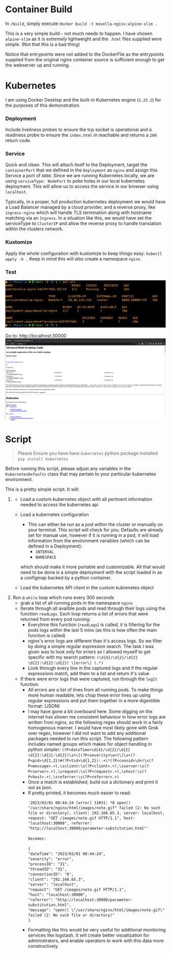 # Container Build
In `/build`, simply execute `docker build -t movella-nginx:alpine-slim .`

This is a very simple build - not much needs to happen.  I have chosen `alpine-slim` as it is *extremely* lightweight and the `.html` files supplied were simple. (Not that this is a bad thing)

Notice that entrypoints were not added to the DockerFile as the entrypoints supplied from the original nginx container source is sufficient enough to get the webserver up and running.

# Kubernetes
I am using Docker Desktop and the built-in Kubernetes engine (`1.25.2`) for the purposes of this demonstration.

### Deployment
Include liveliness probes to ensure the tcp socket is operational and a readiness probe to ensure the `index.html` in reachable and returns a `200` return code.

### Service
Quick and clean.  This will attach itself to the Deployment, target the `containerPort` that we defined in the `Deployment` as `nginx` and assign this Service a port of `8080`.
Since we are running Kubernetes locally, we are using `serviceType: NodePort` to poke holes in our local kubernetes deployment.  This will allow us to access the service in our browser using `localhost`.  

Typically, in a proper, full production kubernetes deployment we would have a Load Balancer managed by a cloud provider, and a reverse proxy, like `ingress-nginx` which will handle TLS termination along with hostname matching via an `Ingress`. In a situation like this, we would have set the serviceType to `ClusterIP` and allow the reverse proxy to handle translation within the clusters network.

### Kustomize
Apply the whole configuration with kustomize to keep things easy:
`kubectl apply -k .`
Keep in mind this will *also* create a namespace `nginx`

### Test
![Terminal](./images/get_all.png)

Go to: http://localhost:30000
![Screeenshot](./images/index.png)

# Script

> Please Ensure you have have `kubernetes` python package installed:
> `pip install kubernetes` 

Before running this script, please adjust any variables in the `KubernetesDefaults` class that may pertain to your particular kubernetes environment.

This is a pretty simple script.  It will:
 
1.
    * Load a custom kubernetes object with all pertinent information needed to access the kubernetes api
    * Load a kubernetes configuration
        * This can either be run as a pod within the cluster or manually on your terminal. This script will check for you.  Defaults are already set for manual use, however if it is running in a pod, it will load information from the environment variables (which can be defined in a Deployment):
            - `INTERVAL` 
            - `NAMESPACE`

        which should make it more portable and customizable. All that would need to be done is a simple deployment with the script loaded in as a configmap backed by a python container.
    * Load the kubernetes API client in the custom kubrenetes object
2. Run a `while` loop which runs every 300 seconds
    * grab a list of all running pods in the namespace `nginx`
    * Iterate through all availble pods and read through their logs using the function `readLogs`. Each loop returns a list of errors that were returned from every pod running:
        * Everytime this function (`readLogs`) is called, it is filtering for the pods logs within the last 5 mins (as this is how often the main function is called)
        * nginx's error logs are different than it's access logs.  So we filter by doing a simple regular expression search. The task I was given was to look only for *errors* so I allowed myself to get specific with my search pattern: `(\d{4}/\d{2}/\d{2} \d{2}:\d{2}:\d{2}) \[error\] (.*)`
        * Look through every line in the captured logs and if the regular expressions match, add them to a list and return it's value
    * If there were error logs that were captured, run through the `logIt` function:
        * All errors are a list of lines from all running pods.  To make things more human readable, lets chop these error lines up using regular expressions and put them together in a more digestible format: (JSON)
        * I may have gone a bit overboard here. Some digging on the internet has shown me consistent behaviour in how error logs are written from nginx, so the following regex should work in a fairly homogenous manner.  I would have most likely gone with Grok over regex, however I did not want to add any additional packages needed to run this script.
        The following pattern includes named groups which makes for object handling in python simpler:
            `(?P<dateTime>\d{4}/\d{2}/\d{2} \d{2}:\d{2}:\d{2})\s+\[(?P<severity>\w+)\]\s+(?P<pid>\d{1,2})#(?P<tid>\d{1,2}):.+\*(?P<connid>\d+)\s(?P<message>.+),\sclient:\s(?P<client>.+),\sserver:\s(?P<server>.+),\srequest:\s(?P<request>.+),\shost:\s(?P<host>.+),\sreferrer:\s(?P<referrer>.+)`
        * Once a match is established, build out a dictionary and print it out as json.
        * If pretty printed, it becomes *much* easier to read:
            ```
            '2023/03/01 00:44:24 [error] 31#31: *8 open() "/usr/share/nginx/html/images/note.gif" failed (2: No such file or directory), client: 192.168.65.3, server: localhost, request: "GET /images/note.gif HTTP/1.1", host: "localhost:30000", referrer: "http://localhost:30000/parameter-substitution.html"'

            becomes:

            {
            "dateTime": "2023/03/01 00:44:24",
            "severity": "error",
            "processID": "31",
            "threadID": "31",
            "connectionID": "8",
            "client": "192.168.65.3",
            "server": "localhost",
            "request": "GET /images/note.gif HTTP/1.1",
            "host": "localhost:30000",
            "referrer": "http://localhost:30000/parameter-substitution.html",
            "message": "open() \"/usr/share/nginx/html/images/note.gif\" failed (2: No such file or directory)"
            }
            ```
        * Formatting like this would be very useful for additional monitoring services like logstash.  It will create better visualization for administrators, and enable operators to work with this data more constructively.